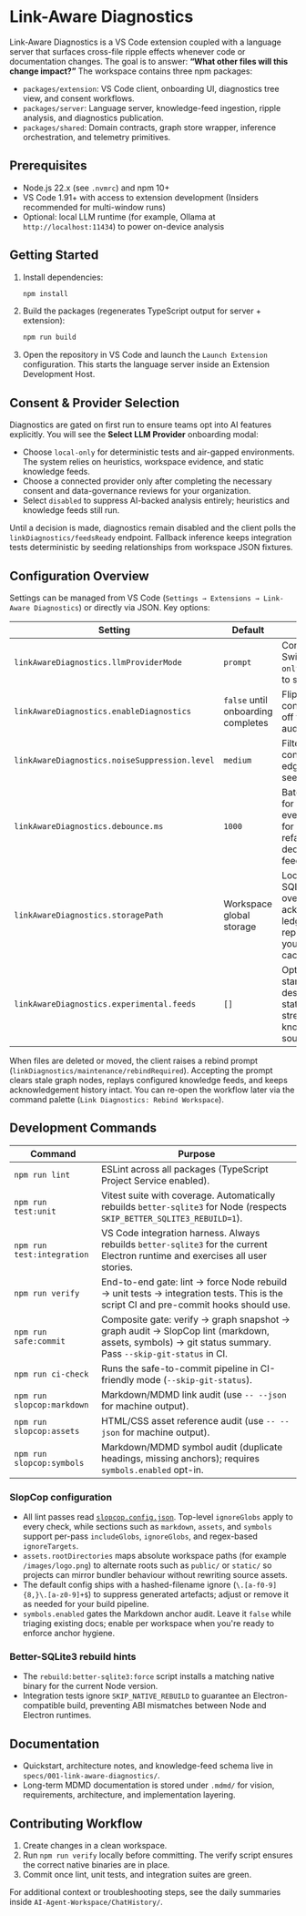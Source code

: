 # Link-Aware Diagnostics

Link-Aware Diagnostics is a VS Code extension coupled with a language server that surfaces cross-file ripple effects whenever code or documentation changes. The goal is to answer: **“What other files will this change impact?”** The workspace contains three npm packages:

- `packages/extension`: VS Code client, onboarding UI, diagnostics tree view, and consent workflows.
- `packages/server`: Language server, knowledge-feed ingestion, ripple analysis, and diagnostics publication.
- `packages/shared`: Domain contracts, graph store wrapper, inference orchestration, and telemetry primitives.

## Prerequisites
- Node.js 22.x (see `.nvmrc`) and npm 10+
- VS Code 1.91+ with access to extension development (Insiders recommended for multi-window runs)
- Optional: local LLM runtime (for example, Ollama at `http://localhost:11434`) to power on-device analysis

## Getting Started
1. Install dependencies:
   ```powershell
   npm install
   ```
2. Build the packages (regenerates TypeScript output for server + extension):
   ```powershell
   npm run build
   ```
3. Open the repository in VS Code and launch the `Launch Extension` configuration. This starts the language server inside an Extension Development Host.

## Consent & Provider Selection
Diagnostics are gated on first run to ensure teams opt into AI features explicitly. You will see the **Select LLM Provider** onboarding modal:

- Choose `local-only` for deterministic tests and air-gapped environments. The system relies on heuristics, workspace evidence, and static knowledge feeds.
- Choose a connected provider only after completing the necessary consent and data-governance reviews for your organization.
- Select `disabled` to suppress AI-backed analysis entirely; heuristics and knowledge feeds still run.

Until a decision is made, diagnostics remain disabled and the client polls the `linkDiagnostics/feedsReady` endpoint. Fallback inference keeps integration tests deterministic by seeding relationships from workspace JSON fixtures.

## Configuration Overview
Settings can be managed from VS Code (`Settings → Extensions → Link-Aware Diagnostics`) or directly via JSON. Key options:

| Setting | Default | Notes |
| --- | --- | --- |
| `linkAwareDiagnostics.llmProviderMode` | `prompt` | Consent gate. Switch to `local-only` or `disabled` to skip AI calls. |
| `linkAwareDiagnostics.enableDiagnostics` | `false` until onboarding completes | Flips to `true` after consent. Toggle off for read-only audit sessions. |
| `linkAwareDiagnostics.noiseSuppression.level` | `medium` | Filters lower-confidence ripple edges. Use `low` to see every hop. |
| `linkAwareDiagnostics.debounce.ms` | `1000` | Batching window for change events. Increase for large refactors, decrease for rapid feedback. |
| `linkAwareDiagnostics.storagePath` | Workspace global storage | Location of the SQLite graph, overrides, and acknowledgement ledger. Point at a repo-local path if you want portable caches. |
| `linkAwareDiagnostics.experimental.feeds` | `[]` | Optional quick-start feed descriptors for static or streaming knowledge sources. |

When files are deleted or moved, the client raises a rebind prompt (`linkDiagnostics/maintenance/rebindRequired`). Accepting the prompt clears stale graph nodes, replays configured knowledge feeds, and keeps acknowledgement history intact. You can re-open the workflow later via the command palette (`Link Diagnostics: Rebind Workspace`).

## Development Commands
| Command | Purpose |
| --- | --- |
| `npm run lint` | ESLint across all packages (TypeScript Project Service enabled). |
| `npm run test:unit` | Vitest suite with coverage. Automatically rebuilds `better-sqlite3` for Node (respects `SKIP_BETTER_SQLITE3_REBUILD=1`). |
| `npm run test:integration` | VS Code integration harness. Always rebuilds `better-sqlite3` for the current Electron runtime and exercises all user stories. |
| `npm run verify` | End-to-end gate: lint → force Node rebuild → unit tests → integration tests. This is the script CI and pre-commit hooks should use. |
| `npm run safe:commit` | Composite gate: verify → graph snapshot → graph audit → SlopCop lint (markdown, assets, symbols) → git status summary. Pass `--skip-git-status` in CI. |
| `npm run ci-check` | Runs the safe-to-commit pipeline in CI-friendly mode (`--skip-git-status`). |
| `npm run slopcop:markdown` | Markdown/MDMD link audit (use `-- --json` for machine output). |
| `npm run slopcop:assets` | HTML/CSS asset reference audit (use `-- --json` for machine output). |
| `npm run slopcop:symbols` | Markdown/MDMD symbol audit (duplicate headings, missing anchors); requires `symbols.enabled` opt-in. |

### SlopCop configuration
- All lint passes read [`slopcop.config.json`](./slopcop.config.json). Top-level `ignoreGlobs` apply to every check, while sections such as `markdown`, `assets`, and `symbols` support per-pass `includeGlobs`, `ignoreGlobs`, and regex-based `ignoreTargets`.
- `assets.rootDirectories` maps absolute workspace paths (for example `/images/logo.png`) to alternate roots such as `public/` or `static/` so projects can mirror bundler behaviour without rewriting source assets.
- The default config ships with a hashed-filename ignore (`\.[a-f0-9]{8,}\.[a-z0-9]+$`) to suppress generated artefacts; adjust or remove it as needed for your build pipeline.
- `symbols.enabled` gates the Markdown anchor audit. Leave it `false` while triaging existing docs; enable per workspace when you're ready to enforce anchor hygiene.

### Better-SQLite3 rebuild hints
- The `rebuild:better-sqlite3:force` script installs a matching native binary for the current Node version.
- Integration tests ignore `SKIP_NATIVE_REBUILD` to guarantee an Electron-compatible build, preventing ABI mismatches between Node and Electron runtimes.

## Documentation
- Quickstart, architecture notes, and knowledge-feed schema live in `specs/001-link-aware-diagnostics/`.
- Long-term MDMD documentation is stored under `.mdmd/` for vision, requirements, architecture, and implementation layering.

## Contributing Workflow
1. Create changes in a clean workspace.
2. Run `npm run verify` locally before committing. The verify script ensures the correct native binaries are in place.
3. Commit once lint, unit tests, and integration suites are green.

For additional context or troubleshooting steps, see the daily summaries inside `AI-Agent-Workspace/ChatHistory/`.
